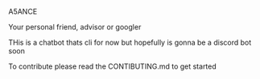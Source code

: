 A5ANCE

Your personal friend, advisor or googler

THis is a chatbot thats cli for now but hopefully is gonna be a discord bot soon

To contribute please read the CONTIBUTING.md to get started
